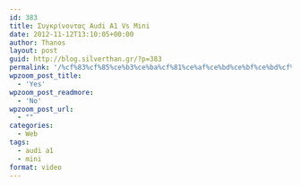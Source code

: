 ```yaml
---
id: 383
title: Συγκρίνοντας Audi A1 Vs Mini
date: 2012-11-12T13:10:05+00:00
author: Thanos
layout: post
guid: http://blog.silverthan.gr/?p=383
permalink: '/%cf%83%cf%85%ce%b3%ce%ba%cf%81%ce%af%ce%bd%ce%bf%ce%bd%cf%84%ce%b1%cf%82-audi-a1-vs-mini/'
wpzoom_post_title:
  - 'Yes'
wpzoom_post_readmore:
  - 'No'
wpzoom_post_url:
  - ""
categories:
  - Web
tags:
  - audi a1
  - mini
format: video
---
```

